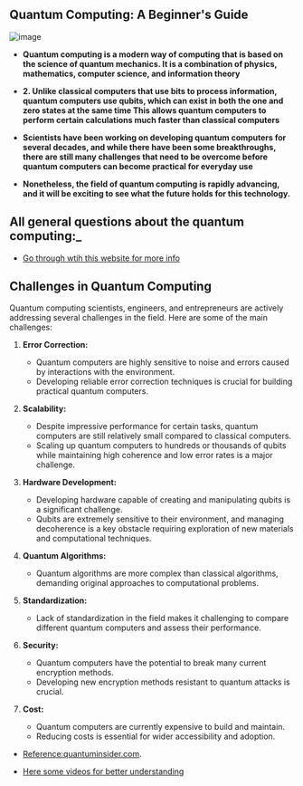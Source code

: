 
 
 ## Quantum Computing: A Beginner's Guide
 
 [](https://giphy.com/gifs/database-responsive-dgraph-ieRArrt5LlEbBtKUgt)
![image](https://github.com/Rjesh2006/Quantum-Computing-A-Beginner-s-Guide/assets/143868643/04396731-79b8-4167-a0ff-c411ecbf8033)


- **Quantum computing is a modern way of computing that is based on the science of quantum mechanics. It is a combination of physics, mathematics, computer science, and information theory**

- **2. Unlike classical computers that use bits to process information, quantum computers use qubits, which can exist in both the one and zero states at the same time
This allows quantum computers to perform certain calculations much faster than classical computers**

- **Scientists have been working on developing quantum computers for several decades, and while there have been some breakthroughs, there are still many challenges that need to be overcome before quantum computers can become practical for everyday use**

- **Nonetheless, the field of quantum computing is rapidly advancing, and it will be exciting to see what the future holds for this technology.** 
  


## All general questions  about the quantum computing:_
- [Go through wtih this website for more info ](https://www.ibm.com/topics/quantum-computing)


## Challenges in Quantum Computing

Quantum computing scientists, engineers, and entrepreneurs are actively addressing several challenges in the field. Here are some of the main challenges:

1. **Error Correction:**
   - Quantum computers are highly sensitive to noise and errors caused by interactions with the environment.
   - Developing reliable error correction techniques is crucial for building practical quantum computers.

2. **Scalability:**
   - Despite impressive performance for certain tasks, quantum computers are still relatively small compared to classical computers.
   - Scaling up quantum computers to hundreds or thousands of qubits while maintaining high coherence and low error rates is a major challenge.

3. **Hardware Development:**
   - Developing hardware capable of creating and manipulating qubits is a significant challenge.
   - Qubits are extremely sensitive to their environment, and managing decoherence is a key obstacle requiring exploration of new materials and computational techniques.

4. **Quantum Algorithms:**
   - Quantum algorithms are more complex than classical algorithms, demanding original approaches to computational problems.

5. **Standardization:**
   - Lack of standardization in the field makes it challenging to compare different quantum computers and assess their performance.

6. **Security:**
   - Quantum computers have the potential to break many current encryption methods.
   - Developing new encryption methods resistant to quantum attacks is crucial.

7. **Cost:**
   - Quantum computers are currently expensive to build and maintain.
   - Reducing costs is essential for wider accessibility and adoption.

 - [Reference:quantuminsider.com](https://thequantuminsider.com/2023/03/24/quantum-computing-challenges).
   
 - [Here some videos  for better understanding](https://www.youtube.com/watch?v=2SPjEA-4lKk&list=PLuBwWyD3M82x9PfxeF7oxb0E122mQAWh6)
